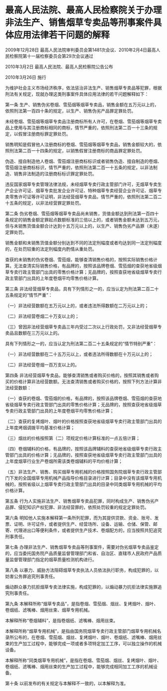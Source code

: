 # 最高人民法院、最高人民检察院关于办理非法生产、销售烟草专卖品等刑事案件具体应用法律若干问题的解释

2009年12月28日 最高人民法院审判委员会第1481次会议、2010年2月4日最高人民检察院第十一届检察委员会第29次会议通过

2010年3月2日 最高人民法院、最高人民检察院公告公布

2010年3月26日 施行

<!-- INFO END -->

为维护社会主义市场经济秩序，依法惩治非法生产、销售烟草专卖品等犯罪，根据刑法有关规定，现就办理这类刑事案件具体应用法律的若干问题解释如下：

第一条 生产、销售伪劣卷烟、雪茄烟等烟草专卖品，销售金额在五万元以上的，依照刑法第一百四十条的规定，以生产、销售伪劣产品罪定罪处罚。

未经卷烟、雪茄烟等烟草专卖品注册商标所有人许可，在卷烟、雪茄烟等烟草专卖品上使用与其注册商标相同的商标，情节严重的，依照刑法第二百一十三条的规定，以假冒注册商标罪定罪处罚。

销售明知是假冒他人注册商标的卷烟、雪茄烟等烟草专卖品，销售金额较大的，依照刑法第二百一十四条的规定，以销售假冒注册商标的商品罪定罪处罚。

伪造、擅自制造他人卷烟、雪茄烟注册商标标识或者销售伪造、擅自制造的卷烟、雪茄烟注册商标标识，情节严重的，依照刑法第二百一十五条的规定，以非法制造、销售非法制造的注册商标标识罪定罪处罚。

违反国家烟草专卖管理法律法规，未经烟草专卖行政主管部门许可，无烟草专卖生产企业许可证、烟草专卖批发企业许可证、特种烟草专卖经营企业许可证、烟草专卖零售许可证等许可证明，非法经营烟草专卖品，情节严重的，依照刑法第二百二十五条的规定，以非法经营罪定罪处罚。

第二条 伪劣卷烟、雪茄烟等烟草专卖品尚未销售，货值金额达到刑法第一百四十条规定的销售金额定罪起点数额标准的三倍以上的，或者销售金额未达到五万元，但与未销售货值金额合计达到十五万元以上的，以生产、销售伪劣产品罪（未遂）定罪处罚。

销售金额和未销售货值金额分别达到不同的法定刑幅度或者均达到同一法定刑幅度的，在处罚较重的法定刑幅度内酌情从重处罚。

查获的未销售的伪劣卷烟、雪茄烟，能够查清销售价格的，按照实际销售价格计算。无法查清实际销售价格，有品牌的，按照该品牌卷烟、雪茄烟的查获地省级烟草专卖行政主管部门出具的零售价格计算；无品牌的，按照查获地省级烟草专卖行政主管部门出具的上年度卷烟平均零售价格计算。

第三条 非法经营烟草专卖品，具有下列情形之一的，应当认定为刑法第二百二十五条规定的“情节严重”：

（一）非法经营数额在五万元以上的，或者违法所得数额在二万元以上的；

（二）非法经营卷烟二十万支以上的；

（三）曾因非法经营烟草专卖品三年内受过二次以上行政处罚，又非法经营烟草专卖品且数额在三万元以上的。

具有下列情形之一的，应当认定为刑法第二百二十五条规定的“情节特别严重”：

（一）非法经营数额在二十五万元以上，或者违法所得数额在十万元以上的；

（二）非法经营卷烟一百万支以上的。

第四条 非法经营烟草专卖品，能够查清销售或者购买价格的，按照其销售或者购买的价格计算非法经营数额。无法查清销售或者购买价格的，按照下列方法计算非法经营数额：

（一）查获的卷烟、雪茄烟的价格，有品牌的，按照该品牌卷烟、雪茄烟的查获地省级烟草专卖行政主管部门出具的零售价格计算；无品牌的，按照查获地省级烟草专卖行政主管部门出具的上年度卷烟平均零售价格计算；

（二）查获的复烤烟叶、烟叶的价格按照查获地省级烟草专卖行政主管部门出具的上年度烤烟调拨平均基准价格计算；

（三）烟丝的价格按照第（二）项规定价格计算标准的一点五倍计算；

（四）卷烟辅料的价格，有品牌的，按照该品牌辅料的查获地省级烟草专卖行政主管部门出具的价格计算；无品牌的，按照查获地省级烟草专卖行政主管部门出具的上年度烟草行业生产卷烟所需该类卷烟辅料的平均价格计算；

（五）非法生产、销售、购买烟草专用机械的价格按照国务院烟草专卖行政主管部门下发的全国烟草专用机械产品指导价格目录进行计算；目录中没有该烟草专用机械的，按照省级以上烟草专卖行政主管部门出具的目录中同类烟草专用机械的平均价格计算。

第五条 行为人实施非法生产、销售烟草专卖品犯罪，同时构成生产、销售伪劣产品罪、侵犯知识产权犯罪、非法经营罪的，依照处罚较重的规定定罪处罚。

第六条 明知他人实施本解释第一条所列犯罪，而为其提供贷款、资金、账号、发票、证明、许可证件，或者提供生产、经营场所、设备、运输、仓储、保管、邮寄、代理进出口等便利条件，或者提供生产技术、卷烟配方的，应当按照共犯追究刑事责任。

第七条 办理非法生产、销售烟草专卖品等刑事案件，需要对伪劣烟草专卖品鉴定的，应当委托国务院产品质量监督管理部门和省、自治区、直辖市人民政府产品质量监督管理部门指定的烟草质量检测机构进行。

第八条 以暴力、威胁方法阻碍烟草专卖执法人员依法执行职务，构成犯罪的，以妨害公务罪追究刑事责任。

煽动群众暴力抗拒烟草专卖法律实施，构成犯罪的，以煽动暴力抗拒法律实施罪追究刑事责任。

第九条 本解释所称“烟草专卖品”，是指卷烟、雪茄烟、烟丝、复烤烟叶、烟叶、卷烟纸、滤嘴棒、烟用丝束、烟草专用机械。

本解释所称“卷烟辅料”，是指卷烟纸、滤嘴棒、烟用丝束。

本解释所称“烟草专用机械”，是指由国务院烟草专卖行政主管部门烟草专用机械名录所公布的，在卷烟、雪茄烟、烟丝、复烤烟叶、烟叶、卷烟纸、滤嘴棒、烟用丝束的生产加工过程中，能够完成一项或者多项特定加工工序，可以独立操作的机械设备。

本解释所称“同类烟草专用机械”，是指在卷烟、雪茄烟、烟丝、复烤烟叶、烟叶、卷烟纸、滤嘴棒、烟用丝束的生产加工过程中，能够完成相同加工工序的机械设备。

第十条 以前发布的有关规定与本解释不一致的，以本解释为准。